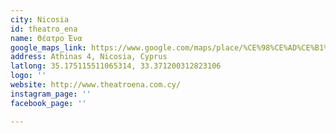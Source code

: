 ```yaml
---
city: Nicosia
id: theatro_ena
name: Θέατρο Ένα
google_maps_link: https://www.google.com/maps/place/%CE%98%CE%AD%CE%B1%CF%84%CF%81%CE%BF+%CE%88%CE%BD%CE%B1/@35.1748393,33.3689634,17z/data=!3m1!4b1!4m5!3m4!1s0x14de17d610346927:0x63d4f1251d13c850!8m2!3d35.1748349!4d33.3711574
address: Athinas 4, Nicosia, Cyprus
latlong: 35.175115511065314, 33.371200312823106
logo: ''
website: http://www.theatroena.com.cy/
instagram_page: ''
facebook_page: ''

---
```

